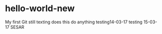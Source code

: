 # hello-world-new
My first Git
still texting
does this do anything
testing14-03-17
testing 15-03-17 SESAR

